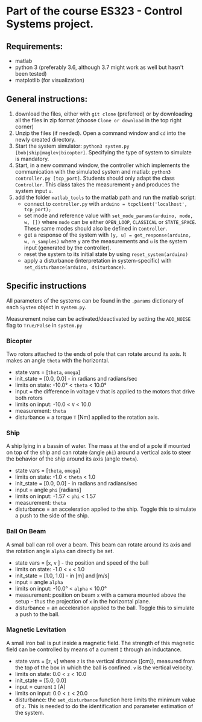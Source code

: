 # Part of the course ES323 - Control Systems project.

## Requirements:
* matlab
* python 3 (preferably 3.6, although 3.7 might work as well but hasn't been tested)
* matplotlib (for visualization)

## General instructions:
1. download the files, either with `git clone` (preferred) or by downloading all the files in zip format (choose `Clone or download` in the top right corner)
1. Unzip the files (if needed). Open a command window and `cd` into the newly created directory.
1. Start the system simulator: `python3 system.py [bob|ship|maglev|bicopter]`.
Specifying the type of system to simulate is mandatory.
1. Start, in a new command window, the controller which implements the communication with the simulated system and matlab: `python3 controller.py [tcp_port]`. 
Students should only adapt the class `Controller`. This class takes the measurement `y` and produces the system input `u`.
1. add the folder `matlab_tools` to the matlab path and run the matlab script:
    * connect to `controller.py` with `arduino = tcpclient('localhost', tcp_port);`
    * set mode and reference value with `set_mode_params(arduino, mode, w, [])` where `mode` can be either `OPEN_LOOP`, `CLASSICAL` or `STATE_SPACE`. These same modes should also be defined in `Controller`.
    * get a response of the system with `[y, u] = get_response(arduino, w, n_samples)` where `y` are the measurements and `u` is the system input (generated by the controller).
    * reset the system to its initial state by using `reset_system(arduino)`
    * apply a disturbance (interpretation in system-specific) with `set_disturbance(arduino, dsiturbance)`.

## Specific instructions
All parameters of the systems can be found in the `.params` dictionary of each `System` object in `system.py`.

Measurement noise can be activated/deactivated by setting the `ADD_NOISE` flag to `True/False` in `system.py`
### Bicopter
Two rotors attached to the ends of pole that can rotate around its axis. It makes an angle `theta` with the horizontal.
* state vars = [`theta`, `omega`]
* init_state = [0.0, 0.0] - in radians and radians/sec
* limits on state: -10.0° < `theta` < 10.0°
* input = the difference in voltage `V` that is applied to the motors that drive both rotors
* limits on input: -10.0 < `V` < 10.0 
* measurement: `theta`
* disturbance = a torque `T` [Nm] applied to the rotation axis.

### Ship
A ship lying in a bassin of water. The mass at the end of a pole if mounted on top of the ship and can rotate (angle `phi`) around a vertical axis to steer the behavior of the ship around its axis (angle `theta`).
* state vars = [`theta`, `omega`]
* limits on state: -1.0 < `theta` < 1.0
* init_state = [0.0, 0.0] - in radians and radians/sec
* input = angle `phi` [radians]
* limits on input: -1.57 < `phi` < 1.57
* measurement: `theta`
* disturbance = an acceleration applied to the ship. Toggle this to simulate a push to the side of the ship.

### Ball On Beam
A small ball can roll over a beam. This beam can rotate around its axis and the rotation angle `alpha` can directly be set.
* state vars = [`x`, `v` ] - the position and speed of the ball
* limits on state: -1.0 < `x` < 1.0
* init_state = [1.0, 1.0]  - in [m] and [m/s]
* input = angle `alpha`
* limits on input: -10.0° < `alpha` < 10.0°
* measurement: position on beam `x` with a camera mounted above the setup - thus the projection of `x` in the horizontal plane.
* disturbance = an acceleration applied to the ball. Toggle this to simulate a push to the ball.

### Magnetic Levitation
A small iron ball is put inside a magnetic field. The strength of this magnetic field can be controlled by means of a current `I` through an inductance.
* state vars = [`z`, `v`] where `z` is the vertical distance ([cm]), measured from the top of the box in which the ball is confined. `v` is the vertical velocity.
* limits on state: 0.0 < `z` < 10.0
* init_state = [5.0, 0.0]
* input = current `I` [A]
* limits on input: 0.0 < `I` < 20.0
* disturbance: the `set_disturbance` function here limits the minimum value of `z`. This is needed to do the identification and parameter estimation of the system.
